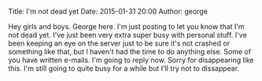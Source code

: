 Title: I'm not dead yet
Date:  2015-01-31 20:00
Author: george

Hey girls and boys. George here. I'm just posting to let you know that I'm not dead yet. I've just been very extra super busy with personal stuff. I've been keeping an eye on the server just to be sure it's not crashed or something like that, but I haven't had the time to do anything else. Some of you have written e-mails. I'm going to reply now. Sorry for disappearing like this. I'm still going to quite busy for a while but I'll try not to dissappear.
